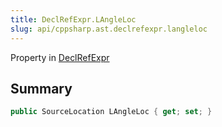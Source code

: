 ```yaml
---
title: DeclRefExpr.LAngleLoc
slug: api/cppsharp.ast.declrefexpr.langleloc
---
```

Property in [DeclRefExpr](/api/cppsharp/ast/declrefexpr)

## Summary



```csharp
public SourceLocation LAngleLoc { get; set; }
```

